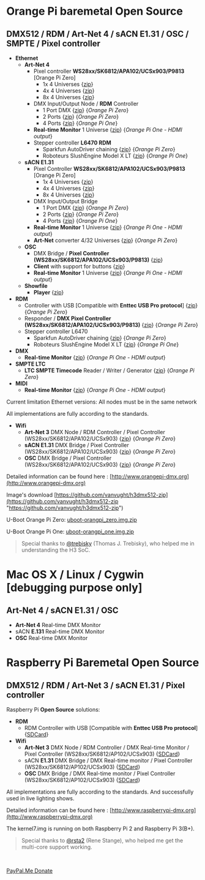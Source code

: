 # Orange Pi baremetal Open Source
## DMX512 / RDM / Art-Net 4 / sACN E1.31 / OSC / SMPTE / Pixel controller

* **Ethernet**
  * **Art-Net 4**
      * Pixel controller **WS28xx/SK6812/APA102/UCSx903/P9813** [Orange Pi Zero]
         * 1x 4 Universes {[zip](https://github.com/vanvught/h3dmx512-zip/blob/master/opi_emac_artnet_pixel.zip?raw=true)}
         * 4x 4 Universes {[zip](https://github.com/vanvught/h3dmx512-zip/blob/master/opi_emac_artnet_pixel_multi.zip?raw=true)}
         * 8x 4 Universes {[zip](https://github.com/vanvught/h3dmx512-zip/blob/master/opi_emac_artnet_pixel_multi.zip?raw=true)}
      * DMX Input/Output Node / **RDM** Controller
         *  1 Port DMX {[zip](https://github.com/vanvught/h3dmx512-zip/blob/master/opi_emac_artnet_dmx.zip?raw=true)} {*Orange Pi Zero*}
         *  2 Ports {[zip](https://github.com/vanvught/h3dmx512-zip/blob/master/opi_emac_artnet_dmx_multi.zip?raw=true)} {*Orange Pi Zero*}
         *  4 Ports {[zip](https://github.com/vanvught/h3dmx512-zip/blob/master/opi_emac_artnet_dmx_multi.zip?raw=true)} {*Orange Pi One*}
      * **Real-time Monitor** 1 Universe {[zip](https://github.com/vanvught/h3dmx512-zip/blob/master/opi_emac_artnet_monitor.zip?raw=true)} {*Orange Pi One - HDMI output*}
     * Stepper controller **L6470 RDM**
         * Sparkfun AutoDriver chaining {[zip](https://github.com/vanvught/h3dmx512-zip/blob/master/opi_emac_artnet_rdm_l6470.zip?raw=true)} {*Orange Pi Zero*}
         * Roboteurs SlushEngine Model X LT {[zip](https://github.com/vanvught/h3dmx512-zip/blob/master/opi_emac_artnet_rdm_l6470.zip?raw=true)} {*Orange Pi One*}
  * **sACN E1.31** 
      * Pixel Controller **WS28xx/SK6812/APA102/UCSx903/P9813** [Orange Pi Zero]
         *  1x 4 Universes {[zip](https://github.com/vanvught/h3dmx512-zip/blob/master/opi_emac_e131_dmx.zip?raw=true)}
         *  4x 4 Universes {[zip](https://github.com/vanvught/h3dmx512-zip/blob/master/opi_emac_e131_pixel_multi.zip?raw=true)} 
         *  8x 4 Universes {[zip](https://github.com/vanvught/h3dmx512-zip/blob/master/opi_emac_e131_pixel_multi.zip?raw=true)}
      * DMX Input/Output Bridge
         *  1 Port DMX {[zip](https://github.com/vanvught/h3dmx512-zip/blob/master/opi_emac_e131_dmx.zip?raw=true)} {*Orange Pi Zero*}
         *  2 Ports {[zip](https://github.com/vanvught/h3dmx512-zip/blob/master/opi_emac_e131_dmx_multi.zip?raw=true)} {*Orange Pi Zero*}
         *  4 Ports {[zip](https://github.com/vanvught/h3dmx512-zip/blob/master/opi_emac_e131_dmx_multi.zip?raw=true)} {*Orange Pi One*}
      * **Real-time Monitor** 1 Universe {[zip](https://github.com/vanvught/h3dmx512-zip/blob/master/opi_emac_e131_monitor.zip?raw=true)} {*Orange Pi One - HDMI output*}
      * **Art-Net** converter 4/32 Universes {[zip](https://github.com/vanvught/h3dmx512-zip/blob/master/opi_emac_e131_artnet.zip?raw=true)} {*Orange Pi Zero*}
  * **OSC** 
      * DMX Bridge / **Pixel Controller (WS28xx/SK6812/APA102/UCSx903/P9813)** {[zip](https://github.com/vanvught/h3dmx512-zip/blob/master/opi_emac_osc_dmx.zip?raw=true)}
      * **Client** with support for buttons {[zip](https://github.com/vanvught/h3dmx512-zip/blob/master/opi_emac_osc_client.zip?raw=true)}
      * **Real-time Monitor** 1 Universe {[zip](https://github.com/vanvught/h3dmx512-zip/blob/master/opi_emac_osc_monitor.zip?raw=true)} {*Orange Pi One - HDMI output*}
  * **Showfile**
      *  **Player** {[zip](https://github.com/vanvught/h3dmx512-zip/blob/master/opi_emac_showfile.zip?raw=true)}
* **RDM** 
  * Controller with USB [Compatible with **Enttec USB Pro protocol**] {[zip](https://github.com/vanvught/h3dmx512-zip/blob/master/opi_dmx_usb_pro.zip?raw=true)} {*Orange Pi Zero*}
  * Responder / **DMX Pixel Controller (WS28xx/SK6812/APA102/UCSx903/P9813)** {[zip](https://github.com/vanvught/h3dmx512-zip/blob/master/opi_rdm_responder.zip?raw=true)} {*Orange Pi Zero*}
  * Stepper controller L6470
     * Sparkfun AutoDriver chaining {[zip](https://github.com/vanvught/h3dmx512-zip/blob/master/opi_rdm_responder_l6470.zip?raw=true)} {*Orange Pi Zero*}
     * Roboteurs SlushEngine Model X LT {[zip](https://github.com/vanvught/h3dmx512-zip/blob/master/opi_rdm_responder_l6470.zip?raw=true)} {*Orange Pi One*}
* **DMX**
  * **Real-time Monitor** {[zip](https://github.com/vanvught/h3dmx512-zip/blob/master/opi_dmx_monitor.zip?raw=true)} {*Orange Pi One - HDMI output*}
* **SMPTE LTC**
  * **LTC SMPTE Timecode** Reader / Writer / Generator {[zip](https://github.com/vanvught/h3dmx512-zip/blob/master/opi_emac_ltc_smpte.zip?raw=true)}  {*Orange Pi Zero*}
* **MIDI**
  *  **Real-time Monitor** {[zip](https://github.com/vanvught/h3dmx512-zip/blob/master/opi_midi_monitor.zip?raw=true)}  {*Orange Pi One - HDMI output*}


Current limitation Ethernet versions: All nodes must be in the same network

All implementations are fully according to the standards.
<br>

* **Wifi**
  * **Art-Net 3** DMX Node / RDM Controller / Pixel Controller (WS28xx/SK6812/APA102/UCSx903) {[zip](https://github.com/vanvught/h3dmx512-zip/blob/master/opi_wifi_artnet_dmx.zip?raw=true)} {*Orange Pi Zero*}
  * **sACN E1.31** DMX Bridge  / Pixel Controller (WS28xx/SK6812/APA102/UCSx903) {[zip](https://github.com/vanvught/h3dmx512-zip/blob/master/opi_wifi_e131_dmx.zip?raw=true)} {*Orange Pi Zero*}
  * **OSC** DMX Bridge / Pixel Controller (WS28xx/SK6812/APA102/UCSx903) {[zip](https://github.com/vanvught/h3dmx512-zip/blob/master/opi_wifi_osc_dmx.zip?raw=true)} {*Orange Pi Zero*}
 

Detailed information can be found here : [http://www.orangepi-dmx.org](http://www.orangepi-dmx.org)

Image's download [https://github.com/vanvught/h3dmx512-zip](https://github.com/vanvught/h3dmx512-zip "https://github.com/vanvught/h3dmx512-zip")

U-Boot Orange Pi Zero: [uboot-orangpi_zero.img.zip](https://github.com/vanvught/h3dmx512-zip/blob/master/uboot-orangpi_zero.img.zip?raw=true)

U-Boot Orange Pi One: [uboot-orangpi_one.img.zip](https://github.com/vanvught/h3dmx512-zip/blob/master/uboot-orangpi_one.img.zip?raw=true)

> Special thanks to [@trebisky](https://github.com/trebisky/orangepi) (Thomas J. Trebisky), who helped me in understanding the H3 SoC.

#  Mac OS X / Linux / Cygwin [debugging purpose only]
## Art-Net 4 / sACN E1.31 / OSC
- **Art-Net 4** Real-time DMX Monitor
- sACN **E.131** Real-time DMX Monitor
- **OSC** Real-time DMX Monitor

# Raspberry Pi Baremetal Open Source
## DMX512 / RDM / Art-Net 3 / sACN E1.31 / Pixel controller

Raspberry Pi **Open Source** solutions:

* **RDM**
  * RDM Controller with USB [Compatible with **Enttec USB Pro protocol**] {[SDCard](https://github.com/vanvught/rpidmx512-zip/blob/master/rpi_dmx_usb_pro.zip?raw=true)}
* **Wifi**
  * **Art-Net 3** DMX Node / RDM Controller / DMX Real-time Monitor / Pixel Controller (WS28xx/SK6812/AP102/UCSx903) {[SDCard](https://github.com/vanvught/rpidmx512-zip/blob/master/rpi_wifi_artnet_dmx.zip?raw=true)}
  * sACN **E1.31** DMX Bridge / DMX Real-time monitor / Pixel Controller (WS28xx/SK6812/AP102/UCSx903) {[SDCard](https://github.com/vanvught/rpidmx512-zip/blob/master/rpi_wifi_e131_dmx.zip?raw=true)}
  * **OSC** DMX Bridge / DMX Real-time monitor / Pixel Controller (WS28xx/SK6812/AP102/UCSx903) {[SDCard](https://github.com/vanvught/rpidmx512-zip/blob/master/rpi_wifi_osc_dmx.zip?raw=true)}


All implementations are fully according to the standards. And successfully used in live lighting shows.

Detailed information can be found here : [http://www.raspberrypi-dmx.org](http://www.raspberrypi-dmx.org)

The kernel7.img is running on both Raspberry Pi 2 and Raspberry Pi 3(B+).

> Special thanks to [@rsta2](https://github.com/rsta2/circle) (Rene Stange), who helped me get the multi-core support working. 

<br>

[PayPal.Me Donate](https://paypal.me/AvanVught?locale.x=nl_NL)
